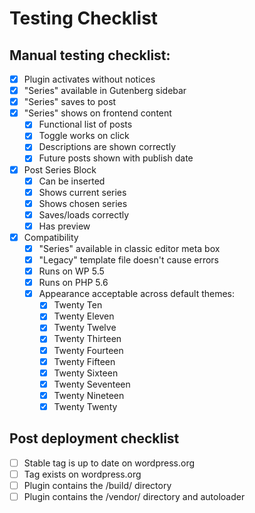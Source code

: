 # Testing Checklist

## Manual testing checklist:

- [x] Plugin activates without notices
- [x] "Series" available in Gutenberg sidebar
- [x] "Series" saves to post
- [x] "Series" shows on frontend content
  - [x] Functional list of posts
  - [x] Toggle works on click
  - [x] Descriptions are shown correctly
  - [x] Future posts shown with publish date
- [x] Post Series Block
  - [x] Can be inserted
  - [x] Shows current series
  - [x] Shows chosen series
  - [x] Saves/loads correctly
  - [x] Has preview
- [x] Compatibility
  - [x] "Series" available in classic editor meta box
  - [x] "Legacy" template file doesn't cause errors
  - [x] Runs on WP 5.5
  - [x] Runs on PHP 5.6
  - [x] Appearance acceptable across default themes:
    - [x] Twenty Ten
    - [x] Twenty Eleven
    - [x] Twenty Twelve
    - [x] Twenty Thirteen
    - [x] Twenty Fourteen
    - [x] Twenty Fifteen
    - [x] Twenty Sixteen
    - [x] Twenty Seventeen
    - [x] Twenty Nineteen
    - [x] Twenty Twenty

## Post deployment checklist

- [ ] Stable tag is up to date on wordpress.org
- [ ] Tag exists on wordpress.org
- [ ] Plugin contains the /build/ directory
- [ ] Plugin contains the /vendor/ directory and autoloader
